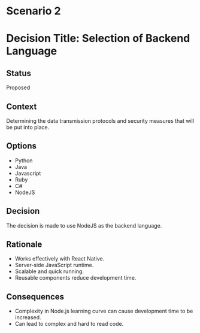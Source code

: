 <!-- # Decision record template by Michael Nygard

This is the template in [Documenting architecture decisions - Michael Nygard](http://thinkrelevance.com/blog/2011/11/15/documenting-architecture-decisions).
You can use [adr-tools](https://github.com/npryce/adr-tools) for managing the ADR files.

In each ADR file, write these sections: -->
# Scenario 2

# Decision Title: Selection of Backend Language
## Status

Proposed

## Context

Determining the data transmission protocols and security measures that will be put into place.

## Options

- Python
- Java
- Javascript
- Ruby
- C#
- NodeJS

## Decision

The decision is made to use NodeJS as the backend language.

## Rationale
- Works effectively with React Native.
- Server-side JavaScript runtime.
- Scalable and quick running.
- Reusable components reduce development time.

## Consequences
- Complexity in Node.js learning curve can cause development time to be increased.
- Can lead to complex and hard to read code.
